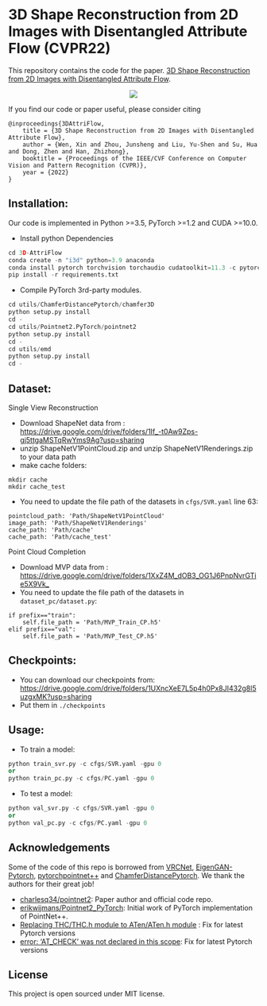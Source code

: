 # 3D Shape Reconstruction from 2D Images with Disentangled Attribute Flow (CVPR22)

This repository contains the code for the paper.
[3D Shape Reconstruction from 2D Images with Disentangled Attribute Flow](https://arxiv.org/abs/2203.15190).

<p align="center", width="780" >
  <img src="img/overview.png"/>
</p>

If you find our code or paper useful, please consider citing

    @inproceedings{3DAttriFlow,
        title = {3D Shape Reconstruction from 2D Images with Disentangled Attribute Flow},
        author = {Wen, Xin and Zhou, Junsheng and Liu, Yu-Shen and Su, Hua and Dong, Zhen and Han, Zhizhong},
        booktitle = {Proceedings of the IEEE/CVF Conference on Computer Vision and Pattern Recognition (CVPR)},
        year = {2022}
    }

## Installation:
Our code is implemented in Python >=3.5, PyTorch >=1.2 and CUDA >=10.0.
- Install python Dependencies
```python
cd 3D-AttriFlow
conda create -n "i3d" python=3.9 anaconda
conda install pytorch torchvision torchaudio cudatoolkit=11.3 -c pytorch
pip install -r requirements.txt
```

- Compile PyTorch 3rd-party modules.
```python
cd utils/ChamferDistancePytorch/chamfer3D
python setup.py install
cd -
cd utils/Pointnet2.PyTorch/pointnet2
python setup.py install
cd -
cd utils/emd
python setup.py install
cd -
```

## Dataset:
Single View Reconstruction
- Download ShapeNet data from : https://drive.google.com/drive/folders/1If_-t0Aw9Zps-gj5ttgaMSTqRwYms9Ag?usp=sharing
- unzip ShapeNetV1PointCloud.zip and unzip ShapeNetV1Renderings.zip to your data path
- make cache folders:
```
mkdir cache
mkdir cache_test
```

- You need to update the file path of the datasets in `cfgs/SVR.yaml` line 63:
```
pointcloud_path: 'Path/ShapeNetV1PointCloud'
image_path: 'Path/ShapeNetV1Renderings'
cache_path: 'Path/cache'
cache_path: 'Path/cache_test'
```

Point Cloud Completion
- Download MVP data from : <https://drive.google.com/drive/folders/1XxZ4M_dOB3_OG1J6PnpNvrGTie5X9Vk_>
- You need to update the file path of the datasets in `dataset_pc/dataset.py`:
```
if prefix=="train":
    self.file_path = 'Path/MVP_Train_CP.h5'
elif prefix=="val":
    self.file_path = 'Path/MVP_Test_CP.h5'
```

## Checkpoints:
- You can download our checkpoints from: https://drive.google.com/drive/folders/1UXncXeE7L5p4h0Px8JI432g8l5uzgxMK?usp=sharing
- Put them in `./checkpoints`

## Usage:
- To train a model: 
```python
python train_svr.py -c cfgs/SVR.yaml -gpu 0
or
python train_pc.py -c cfgs/PC.yaml -gpu 0
```
- To test a model:  
```python
python val_svr.py -c cfgs/SVR.yaml -gpu 0
or 
python val_pc.py -c cfgs/PC.yaml -gpu 0
```
## Acknowledgements

Some of the code of this repo is borrowed from [VRCNet](https://github.com/paul007pl/VRCNet), [EigenGAN-Pytorch](https://github.com/bryandlee/eigengan-pytorch), [pytorchpointnet++](https://github.com/erikwijmans/Pointnet2_PyTorch) and [ChamferDistancePytorch](https://github.com/ThibaultGROUEIX/ChamferDistancePytorch). We thank the authors for their great job!

* [charlesq34/pointnet2](https://github.com/charlesq34/pointnet2): Paper author and official code repo.
* [erikwijmans/Pointnet2_PyTorch](https://github.com/erikwijmans/Pointnet2_PyTorch): Initial work of PyTorch implementation of PointNet++. 
* [Replacing THC/THC.h module to ATen/ATen.h module](https://stackoverflow.com/q/72988735/5224257) : Fix for latest Pytorch versions
* [error: ‘AT_CHECK’ was not declared in this scope](https://github.com/open-mmlab/OpenPCDet/issues/284#issuecomment-874171209): Fix for latest Pytorch versions

## License

This project is open sourced under MIT license.
